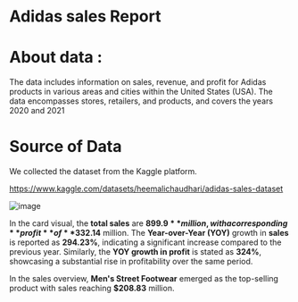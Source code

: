 # Adidas sales Report

# About data : 

The data includes information on sales, revenue, and profit for Adidas products in various areas and cities within the United States (USA). The data encompasses stores, retailers, and products, and covers the years 2020 and 2021

# Source of Data

We collected the dataset from the Kaggle platform.

https://www.kaggle.com/datasets/heemalichaudhari/adidas-sales-dataset

![image](https://github.com/github-aapmor/PowerBI-Reports/assets/149667836/8eb9b27f-f326-46fb-ae9c-b2781643f957)


In the card visual, the **total sales** are **$899.9** million, with a corresponding **profit** of **$332.14** million. The **Year-over-Year (YOY)** growth in **sales** is reported as **294.23%**, indicating a significant increase compared to the previous year. Similarly, the **YOY growth in profit** is stated as **324%**, showcasing a substantial rise in profitability over the same period.

In the sales overview, **Men's Street Footwear** emerged as the top-selling product with sales reaching **$208.83** million.


